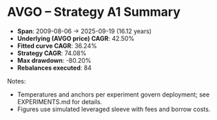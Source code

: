 # AVGO – Strategy A1 Summary

- **Span**: 2009-08-06 → 2025-09-19 (16.12 years)
- **Underlying (AVGO price) CAGR**: 42.50%
- **Fitted curve CAGR**: 36.24%
- **Strategy CAGR**: 74.08%
- **Max drawdown**: -80.20%
- **Rebalances executed**: 84

Notes:

- Temperatures and anchors per experiment govern deployment; see EXPERIMENTS.md for details.
- Figures use simulated leveraged sleeve with fees and borrow costs.
